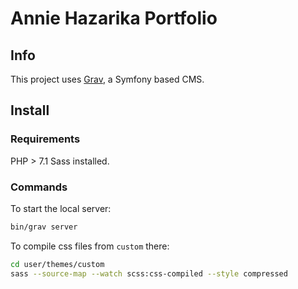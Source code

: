 # Annie Hazarika Portfolio

## Info

This project uses [Grav](https://learn.getgrav.org/17), a Symfony based CMS.

## Install

### Requirements

PHP > 7.1
Sass installed.

### Commands

To start the local server:
```bash
bin/grav server
```

To compile css files from `custom` there:
```bash
cd user/themes/custom
sass --source-map --watch scss:css-compiled --style compressed
```